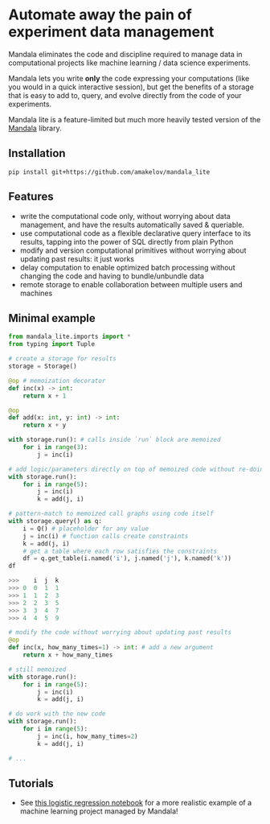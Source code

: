 # Automate away the pain of experiment data management
Mandala eliminates the code and discipline required to manage data in
computational projects like machine learning / data science experiments. 

Mandala lets you write **only** the code expressing your computations (like you
would in a quick interactive session), but get the benefits of a storage that is
easy to add to, query, and evolve directly from the code of your experiments.

Mandala lite is a feature-limited but much more heavily tested version of the
[Mandala](https://github.com/amakelov/mandala) library.

## Installation
```
pip install git+https://github.com/amakelov/mandala_lite
```

## Features
- write the computational code only, without worrying about data management, and
  have the results automatically saved & queriable.
- use computational code as a flexible declarative query interface to its
  results, tapping into the power of SQL directly from plain Python
- modify and version computational primitives without worrying about updating
  past results: it just works
- delay computation to enable optimized batch processing without changing the
  code and having to bundle/unbundle data
- remote storage to enable collaboration between multiple users and machines

## Minimal example
```python
from mandala_lite.imports import *
from typing import Tuple

# create a storage for results
storage = Storage()

@op # memoization decorator
def inc(x) -> int:
    return x + 1 

@op
def add(x: int, y: int) -> int:
    return x + y

with storage.run(): # calls inside `run` block are memoized
    for i in range(3):
        j = inc(i)

# add logic/parameters directly on top of memoized code without re-doing past work
with storage.run():
    for i in range(5):
        j = inc(i)
        k = add(j, i)

# pattern-match to memoized call graphs using code itself
with storage.query() as q: 
    i = Q() # placeholder for any value
    j = inc(i) # function calls create constraints
    k = add(j, i)
    # get a table where each row satisfies the constraints
    df = q.get_table(i.named('i'), j.named('j'), k.named('k')) 
df

>>>    i  j  k
>>> 0  0  1  1
>>> 1  1  2  3
>>> 2  2  3  5
>>> 3  3  4  7
>>> 4  4  5  9

# modify the code without worrying about updating past results
@op
def inc(x, how_many_times=1) -> int: # add a new argument
    return x + how_many_times

# still memoized
with storage.run():
    for i in range(5):
        j = inc(i)
        k = add(j, i)

# do work with the new code
with storage.run():
    for i in range(5):
        j = inc(i, how_many_times=2)
        k = add(j, i)

# ... 
```

## Tutorials 
- See [this logistic regression
notebook](https://github.com/amakelov/mandala_lite/blob/master/mandala_lite/demos/logistic.ipynb)
for a more realistic example of a machine learning project managed by Mandala!